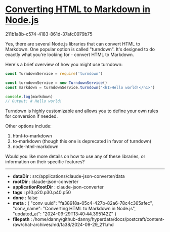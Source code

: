 # [Converting HTML to Markdown in Node.js](https://claude.ai/chat/fa38918a-05c4-427b-82a6-78c4c365afec)

211b1a8b-c574-4183-861d-37afc0979b75

 Yes, there are several Node.js libraries that can convert HTML to Markdown. One popular option is called "turndown". It's designed to do exactly what you're looking for - convert HTML to Markdown.

Here's a brief overview of how you might use turndown:

```javascript
const TurndownService = require('turndown')

const turndownService = new TurndownService()
const markdown = turndownService.turndown('<h1>Hello world!</h1>')

console.log(markdown)
// Output: # Hello world!
```

Turndown is highly customizable and allows you to define your own rules for conversion if needed.

Other options include:

1. html-to-markdown
2. to-markdown (though this one is deprecated in favor of turndown)
3. node-html-markdown

Would you like more details on how to use any of these libraries, or information on their specific features?

---

* **dataDir** : src/applications/claude-json-converter/data
* **rootDir** : claude-json-converter
* **applicationRootDir** : claude-json-converter
* **tags** : p10.p20.p30.p40.p50
* **done** : false
* **meta** : {
  "conv_uuid": "fa38918a-05c4-427b-82a6-78c4c365afec",
  "conv_name": "Converting HTML to Markdown in Node.js",
  "updated_at": "2024-09-29T13:40:44.395142Z"
}
* **filepath** : /home/danny/github-danny/hyperdata/docs/postcraft/content-raw/chat-archives/md/fa38/2024-09-29_211.md